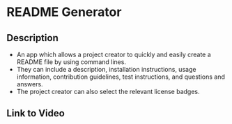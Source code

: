 # README Generator
  ## Description
- An app which allows a project creator to quickly and easily create a README file by using command lines.
- They can include a description, installation instructions, usage information, contribution guidelines, test instructions, and questions and answers.
- The project creator can also select the relevant license badges.
 
## Link to Video
  
